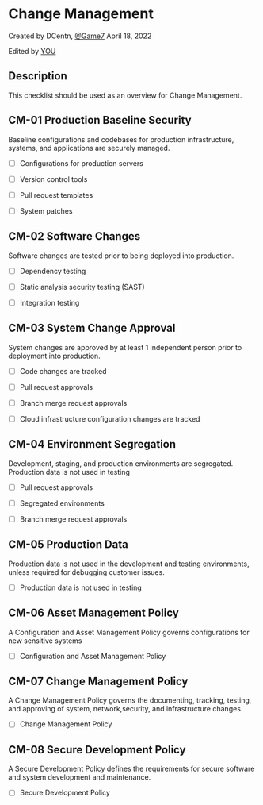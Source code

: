 # Change Management
Created by DCentn, [@Game7](https://game7.io/)
April 18, 2022

Edited by [YOU](#)

## Description
This checklist should be used as an overview for Change Management. 

## CM-01 Production Baseline Security
Baseline configurations and codebases for production infrastructure, systems, and applications are securely managed.

- [ ] Configurations for production servers

- [ ] Version control tools

- [ ] Pull request templates

- [ ] System patches

## CM-02 Software Changes
Software changes are tested prior to being deployed into production.

- [ ] Dependency testing

- [ ] Static analysis security testing (SAST)

- [ ] Integration testing

## CM-03 System Change Approval
System changes are approved by at least 1 independent person prior to deployment into production.

- [ ] Code changes are tracked

- [ ] Pull request approvals

- [ ] Branch merge request approvals

- [ ] Cloud infrastructure configuration changes are tracked


## CM-04 Environment Segregation
Development, staging, and production environments are segregated. Production data is not used in testing

- [ ] Pull request approvals

- [ ] Segregated environments

- [ ] Branch merge request approvals


## CM-05 Production Data
Production data is not used in the development and testing environments, unless required for debugging customer issues.

- [ ] Production data is not used in testing


## CM-06 Asset Management Policy
A Configuration and Asset Management Policy governs configurations for new sensitive systems

- [ ] Configuration and Asset Management Policy

## CM-07 Change Management Policy
A Change Management Policy governs the documenting, tracking, testing, and approving of system, network,security, and infrastructure changes.

- [ ] Change Management Policy

## CM-08 Secure Development Policy
A Secure Development Policy defines the requirements for secure software and system development and maintenance.

- [ ] Secure Development Policy


